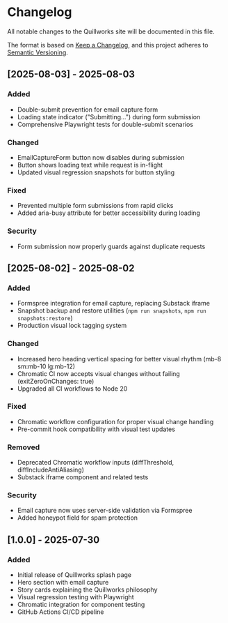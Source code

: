 # Changelog

All notable changes to the Quillworks site will be documented in this file.

The format is based on [Keep a Changelog](https://keepachangelog.com/en/1.0.0/),
and this project adheres to [Semantic Versioning](https://semver.org/spec/v2.0.0.html).

## [2025-08-03] - 2025-08-03

### Added
- Double-submit prevention for email capture form
- Loading state indicator ("Submitting…") during form submission
- Comprehensive Playwright tests for double-submit scenarios

### Changed
- EmailCaptureForm button now disables during submission
- Button shows loading text while request is in-flight
- Updated visual regression snapshots for button styling

### Fixed
- Prevented multiple form submissions from rapid clicks
- Added aria-busy attribute for better accessibility during loading

### Security
- Form submission now properly guards against duplicate requests

## [2025-08-02] - 2025-08-02

### Added
- Formspree integration for email capture, replacing Substack iframe
- Snapshot backup and restore utilities (`npm run snapshots`, `npm run snapshots:restore`)
- Production visual lock tagging system

### Changed
- Increased hero heading vertical spacing for better visual rhythm (mb-8 sm:mb-10 lg:mb-12)
- Chromatic CI now accepts visual changes without failing (exitZeroOnChanges: true)
- Upgraded all CI workflows to Node 20

### Fixed
- Chromatic workflow configuration for proper visual change handling
- Pre-commit hook compatibility with visual test updates

### Removed
- Deprecated Chromatic workflow inputs (diffThreshold, diffIncludeAntiAliasing)
- Substack iframe component and related tests

### Security
- Email capture now uses server-side validation via Formspree
- Added honeypot field for spam protection

## [1.0.0] - 2025-07-30

### Added
- Initial release of Quillworks splash page
- Hero section with email capture
- Story cards explaining the Quillworks philosophy
- Visual regression testing with Playwright
- Chromatic integration for component testing
- GitHub Actions CI/CD pipeline
